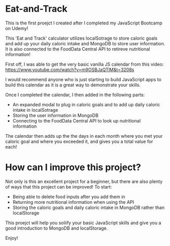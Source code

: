 # Eat-and-Track


This is the first proejct I created after I completed my JavaScript Bootcamp on Udemy!

This 'Eat and Track' calculator utilizes localSotrage to store caloric goals and add up your daily caloric intake and MongoDB to store user information. 
It is also connected to the FoodData Central API to retireve nutritional information!

First off, I was able to get the very basic vanilla JS calendar from this video: https://www.youtube.com/watch?v=m9OSBJaQTlM&t=3208s

I would recommend anyone who is just starting to build JavaScript apps to build this calendar as it is a great way to demonstrate your skills.

Once I completed the calendar, I then added in the following parts:
  - An expanded modal to plug in caloric goals and to add up daily caloric intake in localSotrage
  - Storing the user information in MongoDB
  - Connecting to the FoodData Central API to look up nutritional information
  
The calendar then adds up the the days in each month where you met your caloric goal and where you exceeded it, and gives you a total value for each!

# How can I improve this project?

Not only is this an excellent project for a beginner, but there are also plenty of ways that this project can be improved! To start:

- Being able to delete food inputs after you add them in
- Returning more nutritional information when using the API
- Storing the caloric goals and daily caloric intake in MongoDB rather than localStorage

This proejct will help you soliify your basic JavaScript skills and give you a good introduction to MongoDB and localStorage.

Enjoy!
